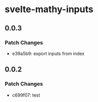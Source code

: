 # svelte-mathy-inputs

## 0.0.3

### Patch Changes

- e39a5b9: export inputs from index

## 0.0.2

### Patch Changes

- c699f07: test
